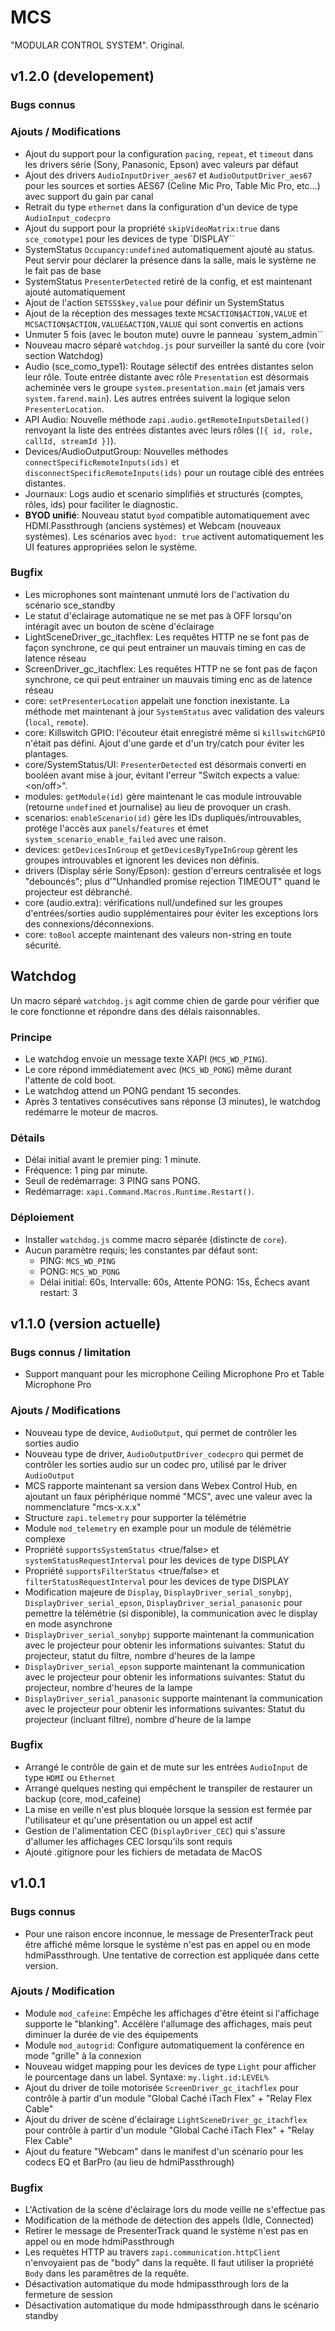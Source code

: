 # MCS
"MODULAR CONTROL SYSTEM". Original.

## v1.2.0 (developement)
### Bugs connus

### Ajouts / Modifications
* Ajout du support pour la configuration `pacing`, `repeat`, et `timeout` dans les drivers série (Sony, Panasonic, Epson) avec valeurs par défaut
* Ajout des drivers `AudioInputDriver_aes67` et `AudioOutputDriver_aes67` pour les sources et sorties AES67 (Celine Mic Pro, Table Mic Pro, etc...) avec support du gain par canal
* Retrait du type `ethernet` dans la configuration d'un device de type `AudioInput_codecpro`
* Ajout du support pour la propriété `skipVideoMatrix:true` dans `sce_comotype1` pour les devices de type `DISPLAY``
* SystemStatus `Occupancy:undefined` automatiquement ajouté au status. Peut servir pour déclarer la présence dans la salle, mais le système ne le fait pas de base
* SystemStatus `PresenterDetected` retiré de la config, et est maintenant ajouté automatiquement
* Ajout de l'action `SETSS$key,value` pour définir un SystemStatus
* Ajout de la réception des messages texte `MCSACTION$ACTION,VALUE` et `MCSACTION$ACTION,VALUE&ACTION,VALUE` qui sont convertis en actions
* Unmuter 5 fois (avec le bouton mute) ouvre le panneau `system_admin``
* Nouveau macro séparé `watchdog.js` pour surveiller la santé du core (voir section Watchdog)
* Audio (sce_como_type1): Routage sélectif des entrées distantes selon leur rôle. Toute entrée distante avec rôle `Presentation` est désormais acheminée vers le groupe `system.presentation.main` (et jamais vers `system.farend.main`). Les autres entrées suivent la logique selon `PresenterLocation`.
* API Audio: Nouvelle méthode `zapi.audio.getRemoteInputsDetailed()` renvoyant la liste des entrées distantes avec leurs rôles (`[{ id, role, callId, streamId }]`).
* Devices/AudioOutputGroup: Nouvelles méthodes `connectSpecificRemoteInputs(ids)` et `disconnectSpecificRemoteInputs(ids)` pour un routage ciblé des entrées distantes.
* Journaux: Logs audio et scenario simplifiés et structurés (comptes, rôles, ids) pour faciliter le diagnostic.
* **BYOD unifié**: Nouveau statut `byod` compatible automatiquement avec HDMI.Passthrough (anciens systèmes) et Webcam (nouveaux systèmes). Les scénarios avec `byod: true` activent automatiquement les UI features appropriées selon le système.

### Bugfix
* Les microphones sont maintenant unmuté lors de l'activation du scénario sce_standby
* Le statut d'éclairage automatique ne se met pas à OFF lorsqu'on intéragit avec un bouton de scène d'éclairage
* LightSceneDriver_gc_itachflex: Les requêtes HTTP ne se font pas de façon synchrone, ce qui peut entrainer un mauvais timing en cas de latence réseau
* ScreenDriver_gc_itachflex: Les requêtes HTTP ne se font pas de façon synchrone, ce qui peut entrainer un mauvais timing enc as de latence réseau
* core: `setPresenterLocation` appelait une fonction inexistante. La méthode met maintenant à jour `SystemStatus` avec validation des valeurs (`local`, `remote`).
* core: Killswitch GPIO: l'écouteur était enregistré même si `killswitchGPIO` n'était pas défini. Ajout d'une garde et d'un try/catch pour éviter les plantages.
* core/SystemStatus/UI: `PresenterDetected` est désormais converti en booléen avant mise à jour, évitant l'erreur "Switch expects a value: <on/off>".
* modules: `getModule(id)` gère maintenant le cas module introuvable (retourne `undefined` et journalise) au lieu de provoquer un crash.
* scenarios: `enableScenario(id)` gère les IDs dupliqués/introuvables, protège l'accès aux `panels`/`features` et émet `system_scenario_enable_failed` avec une raison.
* devices: `getDevicesInGroup` et `getDevicesByTypeInGroup` gèrent les groupes introuvables et ignorent les devices non définis.
* drivers (Display série Sony/Epson): gestion d'erreurs centralisée et logs "debouncés"; plus d'"Unhandled promise rejection TIMEOUT" quand le projecteur est débranché.
* core (audio.extra): vérifications null/undefined sur les groupes d'entrées/sorties audio supplémentaires pour éviter les exceptions lors des connexions/déconnexions.
* core: `toBool` accepte maintenant des valeurs non-string en toute sécurité.

## Watchdog
Un macro séparé `watchdog.js` agit comme chien de garde pour vérifier que le core fonctionne et répondre dans des délais raisonnables.

### Principe
- Le watchdog envoie un message texte XAPI (`MCS_WD_PING`).
- Le core répond immédiatement avec (`MCS_WD_PONG`) même durant l'attente de cold boot.
- Le watchdog attend un PONG pendant 15 secondes.
- Après 3 tentatives consécutives sans réponse (3 minutes), le watchdog redémarre le moteur de macros.

### Détails
- Délai initial avant le premier ping: 1 minute.
- Fréquence: 1 ping par minute.
- Seuil de redémarrage: 3 PING sans PONG.
- Redémarrage: `xapi.Command.Macros.Runtime.Restart()`.

### Déploiement
- Installer `watchdog.js` comme macro séparée (distincte de `core`).
- Aucun paramètre requis; les constantes par défaut sont:
  - PING: `MCS_WD_PING`
  - PONG: `MCS_WD_PONG`
  - Délai initial: 60s, Intervalle: 60s, Attente PONG: 15s, Échecs avant restart: 3


## v1.1.0 (version actuelle)
### Bugs connus / limitation
* Support manquant pour les microphone Ceiling Microphone Pro et Table Microphone Pro

### Ajouts / Modifications
* Nouveau type de device, `AudioOutput`, qui permet de contrôler les sorties audio
* Nouveau type de driver, `AudioOutputDriver_codecpro` qui permet de contrôler les sorties audio sur un codec pro, utilisé par le driver `AudioOutput`
* MCS rapporte maintenant sa version dans Webex Control Hub, en ajoutant un faux périphérique nommé "MCS", avec une valeur avec la nommenclature "mcs-x.x.x"
* Structure `zapi.telemetry` pour supporter la télémétrie
* Module `mod_telemetry` en example pour un module de télémétrie complexe
* Propriété `supportsSystemStatus` <true/false> et `systemStatusRequestInterval` pour les devices de type DISPLAY 
* Propriété `supportsFilterStatus` <true/false> et `filterStatusRequestInterval` pour les devices de type DISPLAY
* Modification majeure de `Display`, `DisplayDriver_serial_sonybpj`, `DisplayDriver_serial_epson`, `DisplayDriver_serial_panasonic` pour pemettre la télémétrie (si disponible), la communication avec le display en mode asynchrone
* `DisplayDriver_serial_sonybpj` supporte maintenant la communication avec le projecteur pour obtenir les informations suivantes: Statut du projecteur, statut du filtre, nombre d'heures de la lampe
* `DisplayDriver_serial_epson` supporte maintenant la communication avec le projecteur pour obtenir les informations suivantes: Statut du projecteur, nombre d'heures de la lampe
* `DisplayDriver_serial_panasonic` supporte maintenant la communication avec le projecteur pour obtenir les informations suivantes: Statut du projecteur (incluant filtre), nombre d'heure de la lampe

### Bugfix
* Arrangé le contrôle de gain et de mute sur les entrées `AudioInput` de type `HDMI` ou `Ethernet`
* Arrangé quelques nesting qui empêchent le transpiler de restaurer un backup (core, mod_cafeine)
* La mise en veille n'est plus bloquée lorsque la session est fermée par l'utilisateur et qu'une présentation ou un appel est actif
* Gestion de l'alimentation CEC (`DisplayDriver_CEC`) qui s'assure d'allumer les affichages CEC lorsqu'ils sont requis
* Ajouté .gitignore pour les fichiers de metadata de MacOS


## v1.0.1
### Bugs connus
* Pour une raison encore inconnue, le message de PresenterTrack peut être affiché même lorsque le système n'est pas en appel ou en mode hdmiPassthrough. Une tentative de correction est appliquée dans cette version.

### Ajouts / Modification
* Module `mod_cafeine`: Empêche les affichages d'être éteint si l'affichage supporte le "blanking". Accélère l'allumage des affichages, mais peut diminuer la durée de vie des équipements
* Module `mod_autogrid`: Configure automatiquement la conférence en mode "grille" à la connexion
* Nouveau widget mapping pour les devices de type `Light` pour afficher le pourcentage dans un label. Syntaxe: `my.light.id:LEVEL%`
* Ajout du driver de toile motorisée `ScreenDriver_gc_itachflex` pour contrôle à partir d'un module "Global Caché iTach Flex" + "Relay Flex Cable"
* Ajout du driver de scène d'éclairage `LightSceneDriver_gc_itachflex` pour contrôle à partir d'un module "Global Caché iTach Flex" + "Relay Flex Cable"
* Ajout du feature "Webcam" dans le manifest d'un scénario pour les codecs EQ et BarPro (au lieu de hdmiPassthrough)

### Bugfix
* L'Activation de la scène d'éclairage lors du mode veille ne s'effectue pas
* Modification de la méthode de détection des appels (Idle, Connected)
* Retirer le message de PresenterTrack quand le système n'est pas en appel ou en mode hdmiPassthrough
* Les requètes HTTP au travers `zapi.communication.httpClient` n'envoyaient pas de "body" dans la requête. Il faut utiliser la propriété `Body` dans les paramêtres de la requête.
* Désactivation automatique du mode hdmipassthrough lors de la fermeture de session
* Désactivation automatique du mode hdmipassthrough dans le scénario standby